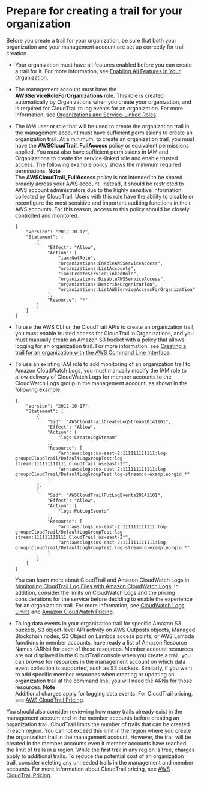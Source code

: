 # Prepare for creating a trail for your organization<a name="creating-an-organizational-trail-prepare"></a>

Before you create a trail for your organization, be sure that both your organization and your management account are set up correctly for trail creation\.
+ Your organization must have all features enabled before you can create a trail for it\. For more information, see [Enabling All Features in Your Organization](https://docs.aws.amazon.com/organizations/latest/userguide/orgs_manage_org_support-all-features.html)\.
+ The management account must have the **AWSServiceRoleForOrganizations** role\. This role is created automatically by Organizations when you create your organization, and is required for CloudTrail to log events for an organization\. For more information, see [Organizations and Service\-Linked Roles](https://docs.aws.amazon.com/organizations/latest/userguide/orgs_integrate_services.html#orgs_integrate_services-using_slrs)\.
+ The IAM user or role that will be used to create the organization trail in the management account must have sufficient permissions to create an organization trail\. At a minimum, to create an organization trail, you must have the **AWSCloudTrail\_FullAccess** policy or equivalent permissions applied\. You must also have sufficient permissions in IAM and Organizations to create the service\-linked role and enable trusted access\. The following example policy shows the minimum required permissions\.
**Note**  
The **AWSCloudTrail\_FullAccess** policy is not intended to be shared broadly across your AWS account\. Instead, it should be restricted to AWS account administrators due to the highly sensitive information collected by CloudTrail\. Users with this role have the ability to disable or reconfigure the most sensitive and important auditing functions in their AWS accounts\. For this reason, access to this policy should be closely controlled and monitored\.

  ```
  {
      "Version": "2012-10-17",
      "Statement": [
          {
              "Effect": "Allow",
              "Action": [
                  "iam:GetRole",
                  "organizations:EnableAWSServiceAccess",
                  "organizations:ListAccounts",
                  "iam:CreateServiceLinkedRole",
                  "organizations:DisableAWSServiceAccess",
                  "organizations:DescribeOrganization",
                  "organizations:ListAWSServiceAccessForOrganization"
              ],
              "Resource": "*"
          }
      ]
  }
  ```
+ To use the AWS CLI or the CloudTrail APIs to create an organization trail, you must enable trusted access for CloudTrail in Organizations, and you must manually create an Amazon S3 bucket with a policy that allows logging for an organization trail\. For more information, see [Creating a trail for an organization with the AWS Command Line Interface](cloudtrail-create-and-update-an-organizational-trail-by-using-the-aws-cli.md)\.
+ To use an existing IAM role to add monitoring of an organization trail to Amazon CloudWatch Logs, you must manually modify the IAM role to allow delivery of CloudWatch Logs for member accounts to the CloudWatch Logs group in the management account, as shown in the following example\.

  ```
  {
      "Version": "2012-10-17",
      "Statement": [
          {
              "Sid": "AWSCloudTrailCreateLogStream20141101",
              "Effect": "Allow",
              "Action": [
                  "logs:CreateLogStream"
              ],
              "Resource": [
                  "arn:aws:logs:us-east-2:111111111111:log-group:CloudTrail/DefaultLogGroupTest:log-stream:111111111111_CloudTrail_us-east-2*",
                  "arn:aws:logs:us-east-2:111111111111:log-group:CloudTrail/DefaultLogGroupTest:log-stream:o-exampleorgid_*"
              ]
          },
          {
              "Sid": "AWSCloudTrailPutLogEvents20141101",
              "Effect": "Allow",
              "Action": [
                  "logs:PutLogEvents"
              ],
              "Resource": [
                  "arn:aws:logs:us-east-2:111111111111:log-group:CloudTrail/DefaultLogGroupTest:log-stream:111111111111_CloudTrail_us-east-2*",             
                  "arn:aws:logs:us-east-2:111111111111:log-group:CloudTrail/DefaultLogGroupTest:log-stream:o-exampleorgid_*"
              ]
          }
      ]
  }
  ```

  You can learn more about CloudTrail and Amazon CloudWatch Logs in [Monitoring CloudTrail Log Files with Amazon CloudWatch Logs](monitor-cloudtrail-log-files-with-cloudwatch-logs.md)\. In addition, consider the limits on CloudWatch Logs and the pricing considerations for the service before deciding to enable the experience for an organization trail\. For more information, see [CloudWatch Logs Limits](https://docs.aws.amazon.com/AmazonCloudWatch/latest/logs/cloudwatch_limits_cwl.html) and [Amazon CloudWatch Pricing](https://aws.amazon.com/cloudwatch/pricing/)\.
+ To log data events in your organization trail for specific Amazon S3 buckets, S3 object\-level API activity on AWS Outposts objects, Managed Blockchain nodes, S3 Object on Lambda access points, or AWS Lambda functions in member accounts, have ready a list of Amazon Resource Names \(ARNs\) for each of those resources\. Member account resources are not displayed in the CloudTrail console when you create a trail; you can browse for resources in the management account on which data event collection is supported, such as S3 buckets\. Similarly, if you want to add specific member resources when creating or updating an organization trail at the command line, you will need the ARNs for those resources\.
**Note**  
Additional charges apply for logging data events\. For CloudTrail pricing, see [AWS CloudTrail Pricing](https://aws.amazon.com/cloudtrail/pricing/)\.

You should also consider reviewing how many trails already exist in the management account and in the member accounts before creating an organization trail\. CloudTrail limits the number of trails that can be created in each region\. You cannot exceed this limit in the region where you create the organization trail in the management account\. However, the trail will be created in the member accounts even if member accounts have reached the limit of trails in a region\. While the first trail in any region is free, charges apply to additional trails\. To reduce the potential cost of an organization trail, consider deleting any unneeded trails in the management and member accounts\. For more information about CloudTrail pricing, see [AWS CloudTrail Pricing](https://aws.amazon.com/cloudtrail/pricing/)\.